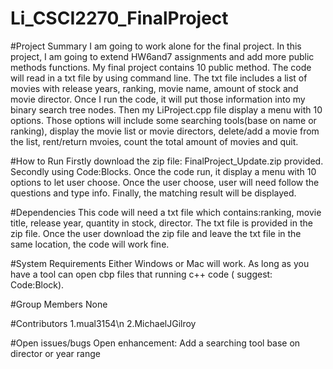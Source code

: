 # Li_CSCI2270_FinalProject
#Project Summary
I am going to work alone for the final project. In this project, I am going to extend HW6and7 assignments and add more public methods functions. My final project contains 10 public method. The code will read in a txt file by using command line. The txt file includes a list of movies with release years, ranking, movie name, amount of stock and movie director. Once I run the code, it will put those information into my binary search tree nodes. Then my LiProject.cpp file display a  menu with 10 options. Those options will include some searching tools(base on name or ranking), display the movie list or movie directors, delete/add a movie from the list, rent/return mvoies, count the total amount of movies and quit. 

#How to Run
Firstly download the zip file: FinalProject_Update.zip provided. Secondly using Code:Blocks. Once the code run, it display a menu with 10 options to let user choose. Once the user choose, user will need follow the questions and type info. Finally, the matching result will be displayed.

#Dependencies
This code will need a txt file which contains:ranking, movie title, release year, quantity in stock, director. The txt file is provided in the zip file. Once the user download the zip file and leave the txt file in the same location, the code will work fine.

#System	Requirements
Either Windows or Mac will work. As long as you have a tool can open cbp files that running c++ code ( suggest: Code:Block).

#Group	Members
None

#Contributors
1.mual3154\n
2.MichaelJGilroy

#Open	issues/bugs
Open enhancement: Add a searching tool base on director or year range
